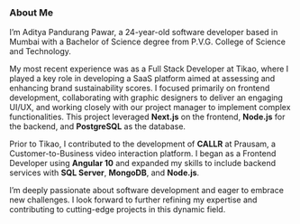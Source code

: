 ### About Me

I’m Aditya Pandurang Pawar, a 24-year-old software developer based in Mumbai with a Bachelor of Science degree from P.V.G. College of Science and Technology.

My most recent experience was as a Full Stack Developer at Tikao, where I played a key role in developing a SaaS platform aimed at assessing and enhancing brand sustainability scores. I focused primarily on frontend development, collaborating with graphic designers to deliver an engaging UI/UX, and working closely with our project manager to implement complex functionalities. This project leveraged **Next.js** on the frontend, **Node.js** for the backend, and **PostgreSQL** as the database.

Prior to Tikao, I contributed to the development of **CALLR** at Prausam, a Customer-to-Business video interaction platform. I began as a Frontend Developer using **Angular 10** and expanded my skills to include backend services with **SQL Server**, **MongoDB**, and **Node.js**.

I’m deeply passionate about software development and eager to embrace new challenges. I look forward to further refining my expertise and contributing to cutting-edge projects in this dynamic field.

